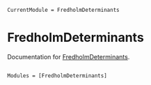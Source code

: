 ```@meta
CurrentModule = FredholmDeterminants
```

# FredholmDeterminants

Documentation for [FredholmDeterminants](https://github.com/simeonschaub/FredholmDeterminants.jl).

```@index
```

```@autodocs
Modules = [FredholmDeterminants]
```
